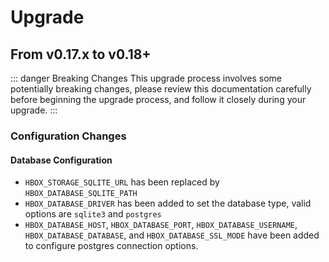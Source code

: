 # Upgrade

## From v0.17.x to v0.18+

::: danger Breaking Changes
This upgrade process involves some potentially breaking changes, please review this documentation carefully before beginning the upgrade process, and follow it closely during your upgrade.
:::

### Configuration Changes
#### Database Configuration
- `HBOX_STORAGE_SQLITE_URL` has been replaced by `HBOX_DATABASE_SQLITE_PATH`
- `HBOX_DATABASE_DRIVER` has been added to set the database type, valid options are `sqlite3` and `postgres`
- `HBOX_DATABASE_HOST`, `HBOX_DATABASE_PORT`, `HBOX_DATABASE_USERNAME`, `HBOX_DATABASE_DATABASE`, and `HBOX_DATABASE_SSL_MODE` have been added to configure postgres connection options.